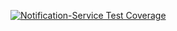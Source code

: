 [![Notification-Service Test Coverage](https://coveralls.io/repos/github/AmaliTech-Training-Academy/talentradar-notification-service-rw?label=Notification-Service%20Test%20Coverage)](https://coveralls.io/github/AmaliTech-Training-Academy/talentradar-notification-service-rw)

